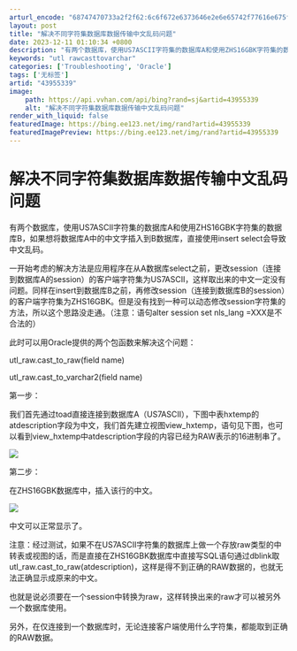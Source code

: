 ```yaml
---
arturl_encode: "68747470733a2f2f62:6c6f672e6373646e2e6e65742f77616e675f73616e5f736869:2f61727469636c652f64657461696c732f3433393535333339"
layout: post
title: "解决不同字符集数据库数据传输中文乱码问题"
date: 2023-12-11 01:10:34 +0800
description: "有两个数据库，使用US7ASCII字符集的数据库A和使用ZHS16GBK字符集的数据库B，如果想将数"
keywords: "utl rawcasttovarchar"
categories: ['Troubleshooting', 'Oracle']
tags: ['无标签']
artid: "43955339"
image:
    path: https://api.vvhan.com/api/bing?rand=sj&artid=43955339
    alt: "解决不同字符集数据库数据传输中文乱码问题"
render_with_liquid: false
featuredImage: https://bing.ee123.net/img/rand?artid=43955339
featuredImagePreview: https://bing.ee123.net/img/rand?artid=43955339
---
```


# 解决不同字符集数据库数据传输中文乱码问题

有两个数据库，使用US7ASCII字符集的数据库A和使用ZHS16GBK字符集的数据库B，如果想将数据库A中的中文字插入到B数据库，直接使用insert select会导致中文乱码。

一开始考虑的解决方法是应用程序在从A数据库select之前，更改session（连接到数据库A的session）的客户端字符集为US7ASCII，这样取出来的中文一定没有问题。同样在insert到数据库B之前，再修改session（连接到数据库B的session）的客户端字符集为ZHS16GBK。但是没有找到一种可以动态修改session字符集的方法，所以这个思路没走通。（注意：语句alter session set nls\_lang =XXX是不合法的）

此时可以用Oracle提供的两个包函数来解决这个问题：

utl\_raw.cast\_to\_raw(field name)

utl\_raw.cast\_to\_varchar2(field name)

第一步：

我们首先通过toad直接连接到数据库A（US7ASCII），下图中表hxtemp的atdescription字段为中文，我们首先建立视图view\_hxtemp，语句见下图，也可以看到view\_hxtemp中atdescription字段的内容已经为RAW表示的16进制串了。

![](https://img-blog.csdn.net/20150226180553328?watermark/2/text/aHR0cDovL2Jsb2cuY3Nkbi5uZXQvd2FuZ19zYW5fc2hp/font/5a6L5L2T/fontsize/400/fill/I0JBQkFCMA==/dissolve/70/gravity/Center)

第二步：

在ZHS16GBK数据库中，插入该行的中文。

![](https://img-blog.csdn.net/20150226180615233?watermark/2/text/aHR0cDovL2Jsb2cuY3Nkbi5uZXQvd2FuZ19zYW5fc2hp/font/5a6L5L2T/fontsize/400/fill/I0JBQkFCMA==/dissolve/70/gravity/Center)

中文可以正常显示了。

注意：经过测试，如果不在US7ASCII字符集的数据库上做一个存放raw类型的中转表或视图的话，而是直接在ZHS16GBK数据库中直接写SQL语句通过dblink取utl\_raw.cast\_to\_raw(atdescription)，这样是得不到正确的RAW数据的，也就无法正确显示成原来的中文。

也就是说必须要在一个session中转换为raw，这样转换出来的raw才可以被另外一个数据库使用。

另外，在仅连接到一个数据库时，无论连接客户端使用什么字符集，都能取到正确的RAW数据。